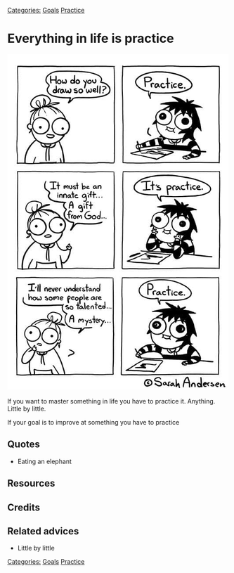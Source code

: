 [Categories:](../Categories/index.md) [Goals](../Categories/Goals.md) [Practice](../Categories/Practice.md)
# Everything in life is practice

![Practice by Sarah Andersen](./assets/sarah_andersen_practice.jpg)

If you want to master something in life you have to practice it. Anything. Little by little.

If your goal is to improve at something you have to practice

## Quotes

- Eating an elephant

## Resources

## Credits

## Related advices

- Little by little

[Categories:](../Categories/index.md) [Goals](../Categories/Goals.md) [Practice](../Categories/Practice.md)